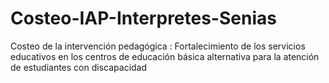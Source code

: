 # Costeo-IAP-Interpretes-Senias
Costeo de la intervención pedagógica : Fortalecimiento de los servicios educativos en los centros de educación básica alternativa para la atención de estudiantes con discapacidad 
